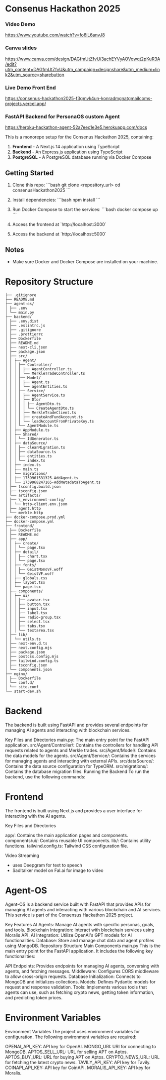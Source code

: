 # Consenus Hackathon 2025

### Video Demo


https://www.youtube.com/watch?v=fo6iL6anvJ8

### Canva slides


https://www.canva.com/design/DAGfmUtZfvU/3achEYVyAOVqwqt2pKuR3A/edit?utm_content=DAGfmUtZfvU&utm_campaign=designshare&utm_medium=link2&utm_source=sharebutton


### Live Demo Front End


https://consenus-hackathon2025-f3gmvk4un-konradmgnatgmailcoms-projects.vercel.app/


### FastAPI Backend for PersonaOS custom Agent


https://heroku-hackathon-agent-52a7eec1e3e5.herokuapp.com/docs




This is a monorepo setup for the Consenus Hackathon 2025, containing:

1. **Frontend** - A Next.js 14 application using TypeScript
2. **Backend** - An Express.js application using TypeScript
3. **PostgreSQL** - A PostgreSQL database running via Docker Compose

## Getting Started

1. Clone this repo:
   \`\`\`bash
   git clone <repository_url>
   cd consenusHackathon2025
   \`\`\`

2. Install dependencies:
   \`\`\`bash
   npm install
   \`\`\`

3. Run Docker Compose to start the services:
   \`\`\`bash
   docker compose up
   \`\`\`

4. Access the frontend at \`http://localhost:3000\`
5. Access the backend at \`http://localhost:5000\`

## Notes

- Make sure Docker and Docker Compose are installed on your machine.

# Repository Structure

```
├── .gitignore
├── README.md
├── agent-os/
│ ├── .env
│ └── main.py
├── backend/
│ ├── .env.dist
│ ├── .eslintrc.js
│ ├── .gitignore
│ ├── .prettierrc
│ ├── Dockerfile
│ ├── README.md
│ ├── nest-cli.json
│ ├── package.json
│ ├── src/
│ │ ├── Agent/
│ │ │ ├── Controller/
│ │ │ │ ├── AgentController.ts
│ │ │ │ └── MerkleTradeController.ts
│ │ │ ├── Model/
│ │ │ │ ├── Agent.ts
│ │ │ │ └── agentEntities.ts
│ │ │ ├── Service/
│ │ │ │ ├── AgentService.ts
│ │ │ │ ├── Dto/
│ │ │ │ │ ├── AgentDto.ts
│ │ │ │ │ └── CreateAgentDto.ts
│ │ │ │ ├── MerkleTradeClient.ts
│ │ │ │ ├── createAndFundAccount.ts
│ │ │ │ └── loadAccountFromPrivateKey.ts
│ │ │ └── AgentModule.ts
│ │ ├── AppModule.ts
│ │ ├── Shared/
│ │ │ └── IdGenerator.ts
│ │ ├── dataSource/
│ │ │ ├── cleanMigration.ts
│ │ │ ├── dataSource.ts
│ │ │ ├── entities.ts
│ │ │ └── index.ts
│ │ ├── index.ts
│ │ ├── main.ts
│ │ └── migrations/
│ │ ├── 1739961531325-AddAgent.ts
│ │ └── 1739968247165-AddMetadataToAgent.ts
│ ├── tsconfig.build.json
│ ├── tsconfig.json
│ └── artifacts/
│ ├── \_environment-config/
│ │ └── http-client.env.json
│ ├── agent.http
│ └── merkle.http
├── docker-compose.prod.yml
├── docker-compose.yml
├── frontend/
│ ├── Dockerfile
│ ├── README.md
│ ├── app/
│ │ ├── create/
│ │ │ └── page.tsx
│ │ ├── detail/
│ │ │ ├── chart.tsx
│ │ │ └── page.tsx
│ │ ├── fonts/
│ │ │ ├── GeistMonoVF.woff
│ │ │ └── GeistVF.woff
│ │ ├── globals.css
│ │ ├── layout.tsx
│ │ └── page.tsx
│ ├── components/
│ │ ├── ui/
│ │ │ ├── avatar.tsx
│ │ │ ├── button.tsx
│ │ │ ├── input.tsx
│ │ │ ├── label.tsx
│ │ │ ├── radio-group.tsx
│ │ │ ├── select.tsx
│ │ │ ├── tabs.tsx
│ │ │ └── textarea.tsx
│ ├── lib/
│ │ └── utils.ts
│ ├── next-env.d.ts
│ ├── next.config.mjs
│ ├── package.json
│ ├── postcss.config.mjs
│ ├── tailwind.config.ts
│ ├── tsconfig.json
│ └── components.json
├── nginx/
│ ├── Dockerfile
│ └── conf.d/
│ └── site.conf
└── start-dev.sh
```

# Backend

The backend is built using FastAPI and provides several endpoints for managing AI agents and interacting with blockchain services.

Key Files and Directories
main.py: The main entry point for the FastAPI application.
src/Agent/Controller/: Contains the controllers for handling API requests related to agents and Merkle trades.
src/Agent/Model/: Contains the data models for the agents.
src/Agent/Service/: Contains the services for managing agents and interacting with external APIs.
src/dataSource/: Contains the data source configuration for TypeORM.
src/migrations/: Contains the database migration files.
Running the Backend
To run the backend, use the following commands:

# Frontend

The frontend is built using Next.js and provides a user interface for interacting with the AI agents.

Key Files and Directories

app/: Contains the main application pages and components.
components/ui/: Contains reusable UI components.
lib/: Contains utility functions.
tailwind.config.ts: Tailwind CSS configuration file.

Video Streaming
- uses Deepgram for text to speech
- Sadltalker model on Fal.ai for image to video

# Agent-OS

Agent-OS is a backend service built with FastAPI that provides APIs for managing AI agents and interacting with various blockchain and AI services. This service is part of the Consensus Hackathon 2025 project.

Key Features
AI Agents: Manage AI agents with specific personas, goals, and tools.
Blockchain Integration: Interact with blockchain services using Moralis API.
AI Integration: Utilize OpenAI's GPT models for AI functionalities.
Database: Store and manage chat data and agent profiles using MongoDB.
Repository Structure
Main Components
main.py
This is the main entry point for the FastAPI application. It includes the following key functionalities:

API Endpoints: Provides endpoints for managing AI agents, conversing with agents, and fetching messages.
Middleware: Configures CORS middleware to allow cross-origin requests.
Database Initialization: Connects to MongoDB and initializes collections.
Models: Defines Pydantic models for request and response validation.
Tools: Implements various tools that agents can use, such as fetching crypto news, getting token information, and predicting token prices.

# Environment Variables

Environment Variables
The project uses environment variables for configuration. The following environment variables are required:

OPENAI_API_KEY: API key for OpenAI.
MONGO_URI: URI for connecting to MongoDB.
APTOS_SELL_URL: URL for selling APT on Aptos.
APTOS_BUY_URL: URL for buying APT on Aptos.
CRYPTO_NEWS_URL: URL for fetching the latest crypto news.
TAVILY_API_KEY: API key for Tavily.
COINAPI_API_KEY: API key for CoinAPI.
MORALIS_API_KEY: API key for Moralis.

